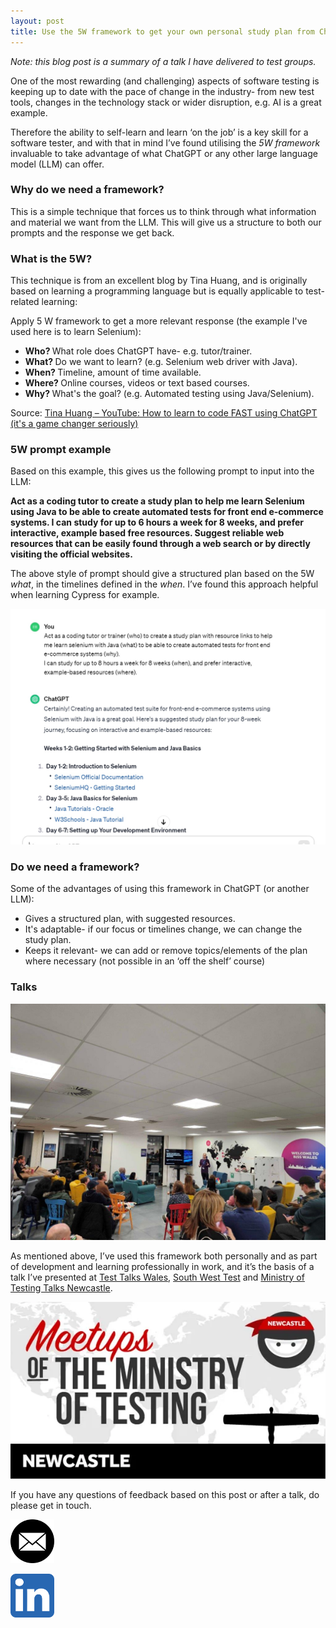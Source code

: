 ```yaml
---
layout: post
title: Use the 5W framework to get your own personal study plan from ChatGPT, Gemini, Copilot or other LLM/Generative AI tool.
---
```


<i>Note: this blog post is a summary of a talk I have delivered to test groups.</i>

One of the most rewarding (and challenging) aspects of software testing is keeping up to date with the pace of change in the industry- from new test tools, changes in the technology stack or wider disruption, e.g. AI is a great example.

Therefore the ability to self-learn and learn ‘on the job’ is a key skill for a software tester, and with that in mind I’ve found utilising the <i>5W framework</i> invaluable to take advantage of what ChatGPT or any other large language model (LLM) can offer.

### Why do we need a framework?

This is a simple technique that forces us to think through what information and material we want from the LLM. This will give us a structure to both our prompts and the response we get back.

### What is the 5W?

This technique is from an excellent blog by Tina Huang, and is originally based on learning a programming language but is equally applicable to test-related learning:

Apply 5 W framework to get a more relevant response (the example I've used here is to learn Selenium):

<ul>

<li><b> Who? </b> What role does ChatGPT have-  e.g. tutor/trainer.</li>
<li><b> What? </b> Do we want to learn? (e.g. Selenium web driver with Java).</li>
<li><b> When? </b> Timeline, amount of time available.</li>
<li><b> Where? </b> Online courses, videos or text based courses.</li>
<li><b> Why? </b> What's the goal? (e.g. Automated testing using Java/Selenium).</li>

</ul>

Source: [Tina Huang – YouTube: How to learn to code FAST using ChatGPT (it's a game changer seriously)](https://www.youtube.com/watch?v=VznoKyh6AXs&list=LL&index=2&t=377s&themeRefresh=1)

### 5W prompt example

Based on this example, this gives us the following prompt to input into the LLM:

<strong>Act as a coding tutor to create a study plan to help me learn Selenium using Java to be able to create automated tests for front end e-commerce systems. I can study for up to 6 hours a week for 8 weeks, and prefer interactive, example based free resources.
Suggest reliable web resources that can be easily found through a web search or by directly visiting the official websites.</strong>

The above style of prompt should give a structured plan based on the 5W <i>what</i>, in the timelines defined in the <i>when</i>. I’ve found this approach helpful when learning Cypress for example.

![An example response, 'How to use ChatGPT for your own study plan', January 2024](/images/sampleResponse.jpg)

### Do we need a framework?

Some of the advantages of using this framework in ChatGPT (or another LLM):

<ul>

<li>Gives a structured plan, with suggested resources.</li>
<li>It's adaptable- if our focus or timelines change, we can change the study plan.</li>
<li>Keeps it relevant- we can add or remove topics/elements of the plan where necessary (not possible in an ‘off the shelf’ course)</li>
</ul>

### Talks

![Test Talks Wales, 'How to use ChatGPT for your own study plan', January 2024](/images/TTW_January2024.jpg)

As mentioned above, I’ve used this framework both personally and as part of development and learning professionally in work, and it’s the basis of a talk I’ve presented at [Test Talks Wales](https://www.meetup.com/test-talks-wales/events/298323939/), [South West Test](https://www.meetup.com/south-west-test/events/301151914/) and [Ministry of Testing Talks Newcastle](https://www.meetup.com/mot-newcastle/events/298859530/).

![MoT Newcastle Group, 'How to use ChatGPT for your own study plan', JMarch 2024](/images/MoT_Newcastle.webp)

If you have any questions of feedback based on this post or after a talk, do please get in touch.

<a href="mailto:ebost2004@yahoo.co.uk"><img src="/images/email2.webp"  alt="email2" width="70" height="70"></a>

<a href="www.linkedin.com/in/daniel-phillips-ba99161b8"><img src="/images/linkedin3.webp"  alt="LI icon - small" width="70" height="70"></a>
